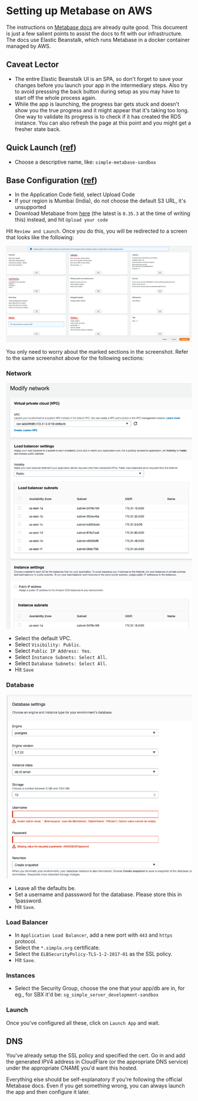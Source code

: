 # Setting up Metabase on AWS

The instructions on [Metabase docs](https://www.metabase.com/docs/latest/operations-guide/running-metabase-on-elastic-beanstalk.html) are already quite good. This document is just a few salient points to assist the docs to fit with our infrastructure. The docs use Elastic Beanstalk, which runs Metabase in a docker container managed by AWS.

## Caveat Lector

* The entire Elastic Beanstalk UI is an SPA, so don't forget to save your changes before you launch your app in the intermediary steps. Also try to avoid presssing the back button during setup as you may have to start off the whole process again.
* While the app is launching, the progress bar gets stuck and doesn't show you the true progress and it might appear that it's taking too long. One way to validate its progress is to check if it has created the RDS instance. You can also refresh the page at this point and you might get a fresher state back.

## Quick Launch ([ref](https://www.metabase.com/docs/latest/operations-guide/running-metabase-on-elastic-beanstalk.html#quick-launch))

* Choose a descriptive name, like: `simple-metabase-sandbox`

## Base Configuration ([ref](https://www.metabase.com/docs/latest/operations-guide/running-metabase-on-elastic-beanstalk.html#base-configuration))

* In the Application Code field, select Upload Code
* If your region is Mumbai (India), do not choose the default S3 URL, it's unsupported
* Download Metabase from [here](https://s3.amazonaws.com/downloads.metabase.com/v0.35.3/metabase-aws-eb.zip) (the latest is `0.35.3` at the time of writing this) instead, and hit `Upload your code`

Hit `Review and Launch`. Once you do this, you will be redirected to a screen that looks like the following:

![Config Screen](images/edit-configs.png)

You only need to worry about the marked sections in the screenshot. Refer to the same screenshot above for the following sections:

### Network

![Network Config Screen](images/edit-network.png)

* Select the default VPC.
* Select `Visibility: Public`.
* Select `Public IP Address: Yes`.
* Select `Instance Subnets: Select All`.
* Select `Database Subnets: Select All`.
* Hit `Save`

### Database

![DB Config Screen](images/edit-db.png)

* Leave all the defaults be.
* Set a username and passsword for the database. Please store this in 1password.
* Hit `Save`.

### Load Balancer

* In `Application Load Balancer`, add a new port with `443` and `https` protocol.
* Select the `*.simple.org` certificate.
* Select the `ELBSecurityPolicy-TLS-1-2-2017-01` as the SSL policy.
* Hit `Save`.

### Instances

* Select the Security Group, choose the one that your app/db are in, for eg., for SBX it'd be: `sg_simple_server_development-sandbox`

### Launch

Once you've configured all these, click on `Launch App` and wait.

## DNS

You've already setup the SSL policy and specified the cert. Go in and add the generated IPV4 address in CloudFlare (or the appropriate DNS service) under the appropriate CNAME you'd want this hosted.

Everything else should be self-explanatory if you're following the official Metabase docs. Even if you get something wrong, you can always launch the app and then configure it later.
